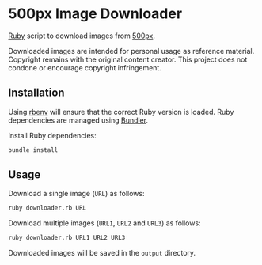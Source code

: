 # 500px Image Downloader

[Ruby](https://www.ruby-lang.org) script to download images from [500px](https://500px.com).

Downloaded images are intended for personal usage as reference material. Copyright remains with the original content creator. This project does not condone or encourage copyright infringement.


## Installation

Using [rbenv](https://github.com/rbenv/rbenv) will ensure that the correct Ruby version is loaded. Ruby dependencies are managed using [Bundler](https://bundler.io).

Install Ruby dependencies:

```sh
bundle install
```


## Usage

Download a single image (`URL`) as follows:

```sh
ruby downloader.rb URL
```

Download multiple images (`URL1`, `URL2` and `URL3`) as follows:

```sh
ruby downloader.rb URL1 URL2 URL3
```

Downloaded images will be saved in the `output` directory.
